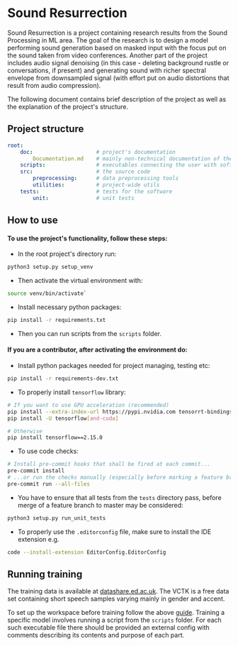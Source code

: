 # Sound Resurrection

Sound Resurrection is a project containing research results from the Sound Processing in ML area. The goal of the research is to design a model performing sound generation based on masked input with the focus put on the sound taken from video conferences. Another part of the project includes audio signal denoising (in this case - deleting background rustle or conversations, if present) and generating sound with richer spectral envelope from downsampled signal (with effort put on audio distortions that result from audio compression).

The following document contains brief description of the project as well as the explanation of the project's structure.

## Project structure

```yaml
root:
    doc:                    # project's documentation
        Documentation.md    # mainly non-technical documentation of the project
    scripts:                # executables connecting the user with software modules
    src:                    # the source code
        preprocessing:      # data preprocessing tools
        utilities:          # project-wide utils
    tests:                  # tests for the software
        unit:               # unit tests
```

## How to use

#### To use the project's functionality, follow these steps:

- In the root project's directory run:

```bash
python3 setup.py setup_venv
```

- Then activate the virtual environment with:
```bash
source venv/bin/activate`
```

- Install necessary python packages:
```bash
pip install -r requirements.txt
```

- Then you can run scripts from the `scripts` folder.

#### If you are a contributor, after activating the environment do:

- Install python packages needed for project managing, testing etc:
```bash
pip install -r requirements-dev.txt
```

- To properly install `tensorflow` library:
```bash
# If you want to use GPU acceleration (recommended)
pip install --extra-index-url https://pypi.nvidia.com tensorrt-bindings==8.6.1 tensorrt-libs==8.6.1
pip install -U tensorflow[and-cuda]

# Otherwise
pip install tensorflow==2.15.0
```

- To use code checks:
```bash
# Install pre-commit hooks that shall be fired at each commit...
pre-commit install
# ...or run the checks manually (especially before marking a feature branch as ready)
pre-commit run --all-files
```

- You have to ensure that all tests from the `tests` directory pass, before merge of a feature branch to master may be considered:
```bash
python3 setup.py run_unit_tests
```

- To properly use the `.editorconfig` file, make sure to install the IDE extension e.g.
```bash
code --install-extension EditorConfig.EditorConfig
```

## Running training

The training data is available at [datashare.ed.ac.uk](https://datashare.ed.ac.uk/handle/10283/2651). The VCTK is a free data set containing short speech samples varying mainly in gender and accent.

To set up the workspace before training follow the above [guide](#how-to-use). Training a specific model involves running a script from the `scripts` folder. For each such executable file there should be provided an external config with comments describing its contents and purpose of each part.